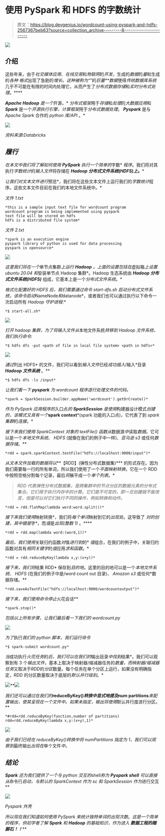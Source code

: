 # 使用 PySpark 和 HDFS 的字数统计

> 原文：<https://blog.devgenius.io/wordcount-using-pyspark-and-hdfs-2567367beb63?source=collection_archive---------8----------------------->

![](img/48249648399526935f1459ec41df3a54.png)

## 介绍

这些年来，由于*社交媒体应用*、*在线交易*和*物联网*的*开发*，生成的*数据*的*量*和生成的*各种* *格式*出现了急剧的*增长。这种被称为“*”的*巨量**数据*使得*传统数据库系统*几乎不可能在有限的时间内处理它，从而产生了*分布式数据存储*和*实时分布式处理*。****

****Apache Hadoop*** 是一个*开源，* *分布式框架*用于*存储*和*处理*的*大数据应用*和 ***Spark*** 是一个*开源执行引擎，计算框架*用于*分布式数据处理*。 ***Pyspark*** 是与 *Apache Spark* 合作的 *python 库/API* 。*

*![](img/a4fe0235a2ee9f05c14ef7d12cb89424.png)*

*资料来源:Databricks*

## *履行*

*在本文中我们将了解如何使用 ***PySpark*** 执行一个简单的*字数* *程序*。我们将对其执行*字数统计*的*输入文件*将存储在 ***Hadoop 分布式文件系统(HDFS)上。****

*让我们对文本文件进行*预览*，我们将在这些文本文件上运行我们的*字数统计*程序。这些文本文件目前在我们的本地文件系统中。*

*文件 1.txt*

```
*this is a sample input text file for wordcount program
wordcount program is being implemented using pyspark
text file will be stored on hdfs
hdfs is a distributed file system*
```

*文件 2.txt*

```
*spark is an execution engine
pyspark library of python is used for data processing
pyspark is opensource*
```

*![](img/9ec0a5bb8d1ae38d55e1183b04801f02.png)*

*这里我们将在一个*单节点集群*上运行 ***Hadoop*** 。上面的设置包括在*虚拟箱*上设置 *ubuntu 20.04* 和*安装单节点 Hadoop 集群*。Hadoop 生态系统由 ***Hadoop 分布式文件系统(HDFS)*** 组成，它基本上是一个*分布式文件系统*。*

*格式化配置好的 HDFS 后，我们需要通过命令 *start-dfs.sh* 启动分布式文件系统，该命令启动*NameNode*和*datanode*，或者我们也可以通过执行以下命令一次启动所有 *Hadoop 守护进程*:*

```
*$ start-all.sh*
```

*![](img/9aade4f0a0bd46043ed1ca019a882460.png)*

*打开 *hadoop 集群*，为了将输入文件从*本地文件系统*转移到 *Hadoop 文件系统*，我们执行命令:*

```
*$ hdfs dfs -put <path of file in local file system> <path in hdfs>*
```

*![](img/5b507dacd6798c94d848799a6f652b4e.png)*

*通过*列出 HDFS* 的文件，我们可以看到*输入文件*已经*成功插入*/输入*目录 ***Hadoop 文件系统*** 。**

```
*$ hdfs dfs -ls /input*
```

*让我们看一下 ***pyspark*** 为 *wordcount* 程序逐行处理文件的代码。*

```
*spark = SparkSession.builder.appName('wordcount').getOrCreate()*
```

*作为 *PySpark 应用程序*的*入口点*的 ***SparkSession*** 是使用*构建器设计模式*创建的，该模式又具有一个***spark context***(spark 功能的入口点)，它代表了到 *spark 集群*的*连接*。*

*接下来我们使用 *SparkContext 对象*的 *textFile()* 函数从*数据源*中*读取*数据*。它可以是一个*本地文件系统*、 *HDFS* (就像在我们的例子中一样)、*亚马逊 s3* 或任何*数据存储*。**

```
*rdd = spark.sparkContext.textFile("hdfs://localhost:9000/input")*
```

*从文本文件加载的数据将以***【RDD】(弹性分布式数据集)*** 的形式存在。因为我们需要每一行的所有单词，所以我们使用了一个*平面映射转换*，它在一个 RDD 中按照空格分割每个记录，最后*将*展平成一个*单个列表*。*

> *RDD 代表弹性分布式数据集，是跨集群中的节点分区的数据元素的分布式集合。它们用于执行内存中的计算。它们是不可变的，即一旦创建就不能改变，但是可以对它们执行不同的操作，例如转换和动作。*

```
*rdd = rdd.flatMap(lambda word:word.split())*
```

*接下来我们使用*映射转换*，我们将*每个单词*映射到它的*出现处*。这导致了 ***对的创建，其中*键*是*字*，而*值*是*出现(整数 1)* 。****

```
*rdd = rdd.map(lambda word:(word,1))*
```

*最后，我们使用*关联归约函数*对*值*进行到*的* *值*组合，在我们的例子中，关联归约函数对具有*相同关键字*的*值*应用*求和函数*。*

```
*rdd = rdd.reduceByKey(lambda x,y:(x+y))*
```

*接下来，我们将*结果 RDD* 保存到*目的地*。这里的目的地可以是一个*本地文件系统*、 *HDFS* (在我们的例子中是/word count out 目录)、 *Amazon s3* 或任何*数据存储。**

```
*rdd.saveAsTextFile("hdfs://localhost:9000/wordcountoutput")*
```

*接下来，我们使用命令停止*火花会话**

```
*spark.stop()*
```

*包括以上所有步骤，让我们最后看一下我们的 wordcount.py*

*![](img/c66061e5051d792668a6ede1ac67de86.png)*

*为了*执行*我们的 *python 脚本*，我们运行命令*

```
*$ spark-submit wordcount.py*
```

*当*成功执行*火花任务*的*后，我们可以在我们的*输出目录*中找到*结果*。我们可以观察到有 3 个*输出文件*，基本上取决于映射器/缩减器任务的*数量，而映射器/缩减器任务*又取决于*RDD*的*分区*数量。每个任务在单个分区上运行，如果没有明确指定，RDD 的分区数量取决于底层的*默认并行级别*。*

*![](img/d15977ff14951a430cd8f889687d69ee.png)**![](img/c509897f4b585805e9c3847171a10bc7.png)*

*我们还可以通过在我们的***reduceByKey()****转换*中显式地提及***num partitions***来配置输出，使其呈现在一个文件中。如果未指定，输出将使用*默认并行度进行分区。**

```
*#rdd=rdd.reduceByKey(function,number of partitions)
rdd=rdd.reduceByKey(lambda x,y:(x+y),1)*
```

*![](img/b37a062c0577603f3b2e666451abaca0.png)*

*由于我们已经在 reduceByKey()转换中将 numPartitions 指定为 1，我们可以观察到*最终输出*出现在*单个文件*中。*

## *结论*

****Spark*** 还为我们提供了一个与 *python* 交互的*shell*称为 ***Pyspark shell*** 可以直接从*命令行*启动，与默认的 *SparkContext* 作为 *sc* 和 *SparkSession* 作为*进行交互**

*![](img/02c269b8c944a5055b5e37a5a188462a.png)*

*Pyspark 外壳*

*所以现在我们知道如何使用 *PySpark 来统计独特单词的*出现次数*。*这是一个简单的程序，供初学者了解 ***Spark*** 和 ***Hadoop*** 的基础知识，作为进入 ***数据工程的*踏脚石！！*****